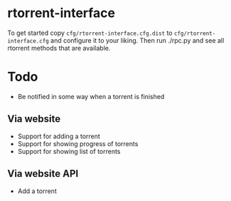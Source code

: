 # rtorrent-interface

To get started copy `cfg/rtorrent-interface.cfg.dist` to
`cfg/rtorrent-interface.cfg` and configure it to your liking.
Then run ./rpc.py and see all rtorrent methods that are
available.

# Todo
* Be notified in some way when a torrent is finished

## Via website
* Support for adding a torrent
* Support for showing progress of torrents
* Support for showing list of torrents

## Via website API
* Add a torrent

